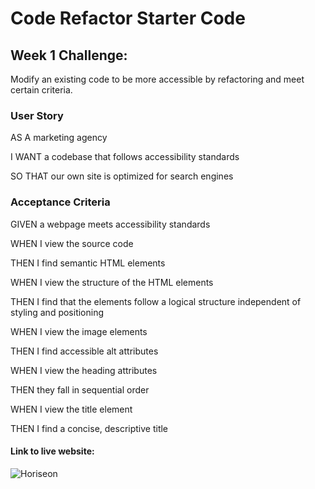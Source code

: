 # Code Refactor Starter Code
## Week 1 Challenge:

Modify an existing code to be more accessible by refactoring and meet certain criteria. 

### User Story

AS A marketing agency

I WANT a codebase that follows accessibility standards

SO THAT our own site is optimized for search engines

### Acceptance Criteria

GIVEN a webpage meets accessibility standards

WHEN I view the source code

THEN I find semantic HTML elements

WHEN I view the structure of the HTML elements

THEN I find that the elements follow a logical structure independent of styling and positioning

WHEN I view the image elements

THEN I find accessible alt attributes

WHEN I view the heading attributes

THEN they fall in sequential order

WHEN I view the title element

THEN I find a concise, descriptive title

#### Link to live website:

![Horiseon ](https://user-images.githubusercontent.com/123154529/217438295-2bb9aa4a-838a-488b-be92-0768a1602cee.png)
